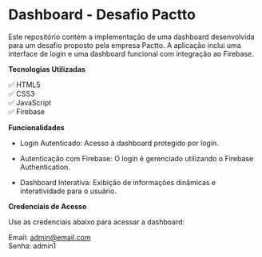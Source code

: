 # Dashboard - Desafio Pactto #

Este repositório contém a implementação de uma dashboard desenvolvida para um desafio proposto pela empresa Pactto. A aplicação inclui uma interface de login e uma dashboard funcional com integração ao Firebase.

**Tecnologias Utilizadas** <br>

✅ HTML5 <br>
✅ CSS3  <br>
✅ JavaScript  <br>
✅ Firebase  <br>


**Funcionalidades**

- Login Autenticado: Acesso à dashboard protegido por login.
  
- Autenticação com Firebase: O login é gerenciado utilizando o Firebase Authentication.

- Dashboard Interativa: Exibição de informações dinâmicas e interatividade para o usuário.


**Credenciais de Acesso**

Use as credenciais abaixo para acessar a dashboard:

Email: admin@email.com <br>
Senha: admin1
